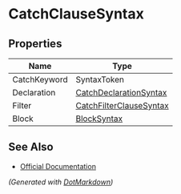 # CatchClauseSyntax

## Properties

| Name         | Type                                                  |
| ------------ | ----------------------------------------------------- |
| CatchKeyword | SyntaxToken                                           |
| Declaration  | [CatchDeclarationSyntax](CatchDeclarationSyntax.md)   |
| Filter       | [CatchFilterClauseSyntax](CatchFilterClauseSyntax.md) |
| Block        | [BlockSyntax](BlockSyntax.md)                         |

## See Also

* [Official Documentation](https://docs.microsoft.com/en-us/dotnet/api/microsoft.codeanalysis.csharp.syntax.catchclausesyntax)


*\(Generated with [DotMarkdown](http://github.com/JosefPihrt/DotMarkdown)\)*